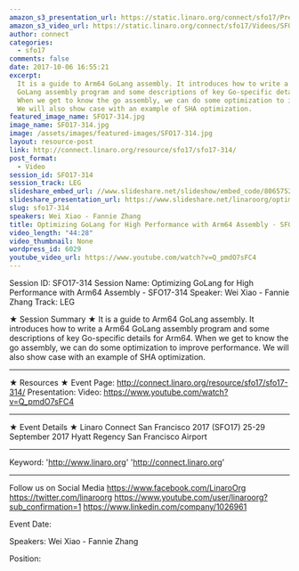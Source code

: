 ```yaml
---
amazon_s3_presentation_url: https://static.linaro.org/connect/sfo17/Presentations/SFO17-314%20Optimizing%20GoLang%20for%20High%20Performance%20with%20ARM64%20Assembly.pdf
amazon_s3_video_url: https://static.linaro.org/connect/sfo17/Videos/SFO17-314%20Optimizing%20GoLang%20for%20High%20Performance%20with%20ARM64%20Assembly.mp4
author: connect
categories:
  - sfo17
comments: false
date: 2017-10-06 16:55:21
excerpt:
  It is a guide to Arm64 GoLang assembly. It introduces how to write a Arm64
  GoLang assembly program and some descriptions of key Go-specific details for Arm64.
  When we get to know the go assembly, we can do some optimization to improve performance.
  We will also show case with an example of SHA optimization.
featured_image_name: SFO17-314.jpg
image_name: SFO17-314.jpg
image: /assets/images/featured-images/SFO17-314.jpg
layout: resource-post
link: http://connect.linaro.org/resource/sfo17/sfo17-314/
post_format:
  - Video
session_id: SFO17-314
session_track: LEG
slideshare_embed_url: //www.slideshare.net/slideshow/embed_code/80657527
slideshare_presentation_url: https://www.slideshare.net/linaroorg/optimizing-golang-for-high-performance-with-arm64-assembly-sfo17314
slug: sfo17-314
speakers: Wei Xiao - Fannie Zhang
title: Optimizing GoLang for High Performance with Arm64 Assembly - SFO17-314
video_length: "44:28"
video_thumbnail: None
wordpress_id: 6029
youtube_video_url: https://www.youtube.com/watch?v=Q_pmdO7sFC4
---
```


Session ID: SFO17-314
Session Name: Optimizing GoLang for High Performance with Arm64 Assembly - SFO17-314
Speaker: Wei Xiao - Fannie Zhang
Track: LEG

★ Session Summary ★
It is a guide to Arm64 GoLang assembly. It introduces how to write a Arm64 GoLang assembly program and some descriptions of key Go-specific details for Arm64. When we get to know the go assembly, we can do some optimization to improve performance. We will also show case with an example of SHA optimization.

---

★ Resources ★
Event Page: http://connect.linaro.org/resource/sfo17/sfo17-314/
Presentation:
Video: https://www.youtube.com/watch?v=Q_pmdO7sFC4

---

★ Event Details ★
Linaro Connect San Francisco 2017 (SFO17)
25-29 September 2017
Hyatt Regency San Francisco Airport

---

Keyword:
'http://www.linaro.org'
'http://connect.linaro.org'

---

Follow us on Social Media
https://www.facebook.com/LinaroOrg
https://twitter.com/linaroorg
https://www.youtube.com/user/linaroorg?sub_confirmation=1
https://www.linkedin.com/company/1026961

Event Date:

Speakers: Wei Xiao - Fannie Zhang

Position:
